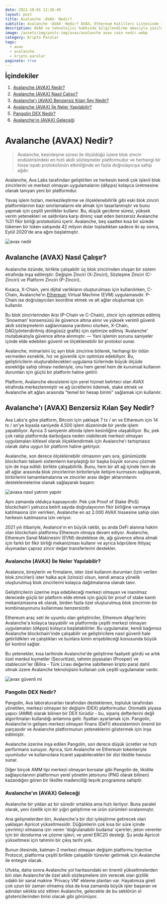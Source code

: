 ```yaml
---
date: 2021-10-01 12:26:40
layout: post
title: Avalanche -AVAX- Nedir?
subtitle: Avalanche -AVAX- Nedir? AVAX, Ethereum Katilleri Listesinde İlk Sıraya Çıkabilir Mi?
description: AVAX ve teknolojisi hakkında bilgilendirme amacıyla yazılmış içerik.
image: /assets/img/posts-img/avax/avalanche avax coin nedir.webp
category: Kripto Paralar
tags:
  - avax
  - avalanche
  - kripto paralar
paginate: true
---
```

<b style="text-align:center; font-size: 150%;">İçindekiler</b>
<ol style="margin: 0;">
	<li style="padding: 2px;"><a href="#avax1">Avalanche (AVAX) Nedir?</a></li>
	<li style="padding: 2px;"><a href="#avax2">Avalanche (AVAX) Nasıl Çalışır?</a></li>
	<li style="padding: 2px;"><a href="#avax3">Avalanche'ı (AVAX) Benzersiz Kılan Şey Nedir?</a></li>
	<li style="padding: 2px;"><a href="#avax4">Avalanche (AVAX) İle Neler Yapılabilir?</a></li>
	<li style="padding: 2px;"><a href="#avax5">Pangolin DEX Nedir?</a></li>
	<li style="padding: 2px;"><a href="#avax6">Avalanche'ın (AVAX) Geleceği</a></li>
</ol>
<h1 id="avax1">Avalanche (AVAX) Nedir?</h1>
<blockquote cite="https://www.avax.network/">Avalanche, kesinleşme süresi ile ölçüldüğü üzere blok zinciri endüstrisindeki en hızlı akıllı sözleşmeler platformudur ve herhangi bir hisse ispatı protokolünün etkinliğinde en fazla doğrulayıcıya sahip ağdır.</blockquote>
<p>Avalanche, Ava Labs tarafından geliştirilen ve herkesin kendi çok işlevli blok zincirlerini ve merkezi olmayan uygulamalarını (dApps) kolayca üretmesine olanak tanıyan yeni bir platformdur. </p>
<p>Yavaş işlem hızları, merkezileştirme ve ölçeklenebilirlik gibi eski blok zinciri platformlarının bazı sınırlamalarını ele almak için tasarlanmıştır ve bunu yapmak için çeşitli yenilikler kullanır. Bu, düşük gecikme süresi, yüksek verim yetenekleri ve saldırılara karşı direnç vaat eden benzersiz Avalanche %51 fikir birliği protokolünü içerir. Avalanche, beş saatten kısa bir sürede tükenen bir token satışında 42 milyon dolar topladıktan sadece iki ay sonra, Eylül 2020'de ana ağını başlatmıştır. </p>
<picture>
  <source media="(min-width: 650px" srcset="/assets/img/posts-img/avax/avalanche coin.webp">
  <img src="/assets/img/posts-img/avax/avalanche.webp" alt="avax nedir" style="width:auto;">
</picture>
<h2 id="avax2">Avalanche (AVAX) Nasıl Çalışır?</h2>
<p>Avalanche özünde, birlikte çalışabilir üç blok zincirinden oluşan bir sistem etrafında inşa edilmiştir: Değişim Zinciri (X-Zinciri), Sözleşme Zinciri (C-Zinciri) ve Platform Zinciri (P-Zinciri). </p>
<p>Kısaca, X-Chain, yeni dijital varlıkların oluşturulması için kullanılırken, C-Chain, Avalanche'ın <a href="https://kripto.istanbul/ethereum-nedir/" title="Ethereum Coin nedir?" target="_blank">Ethereum</a> Virtual Machine (EVM) uygulamasıdır. P-Chain ise doğrulayıcıları koordine etmek ve alt ağlar oluşturmak için kullanılır. </p>
<p>Bu blok zincirlerinden ikisi (P-Chain ve C-Chain), zincir için optimize edilmiş 'Snowman' konsensüsü ile güvence altına alınır ve yüksek verimli güvenli akıllı sözleşmelerin sağlanmasına yardımcı olurken, X-Chain, DAG(yönlendirilmiş döngüsüz grafik)  için optimize edilmiş 'Avalanche' mutabakatıyla güvence altına alınmıştır. — Yani işlemin sonunu saniyeler içinde elde edebilen güvenli ve ölçeklenebilir bir protokol sunar.</p>
<p>Avalanche, mimarisini üç ayrı blok zincirine bölerek, herhangi bir ödün vermeden esneklik, hız ve güvenlik için optimize edebiliyor. Bu, geliştiricilerin oluşturabilecekleri uygulama türlerinde büyük ölçüde esnekliğe sahip olması nedeniyle, onu hem genel hem de kurumsal kullanım durumları için güçlü bir platform haline getirir. </p>
<p>Platform, Avalanche ekosistemi için yerel hizmet belirteci olan AVAX etrafında merkezlenmiştir ve ağ ücretlerini ödemek, stake etmek ve Avalanche alt ağları arasında "temel bir hesap birimi" sağlamak için kullanılır. </p>
<h2 id="avax3">Avalanche'ı (AVAX) Benzersiz Kılan Şey Nedir?</h2>
<p>Ava Labs'e göre platform, Bitcoin için yaklaşık 7 tx / sn ve Ethereum için 14 tx / sn'ye kıyasla saniyede 4.500 işlem düzeninde bir yerde işlem yapabiliyor. Ayrıca 3 saniyenin altında işlem kesinliğine ulaşabiliyor. Bu, pek çok rakip platformda darboğaza neden olabilecek merkezi olmayan uygulamaları kitlesel olarak ölçeklendirmek için Avalanche'ı tartışmasız olarak daha uygun bir platform haline getiriyor. </p>
<p>Avalanche, son derece ölçeklenebilir olmasının yanı sıra, günümüzde blockchain tabanlı sistemlerin karşılaştığı bir başka büyük sorunu çözmek için de inşa edildi: birlikte çalışabilirlik. Bunu, hem bir alt ağ içinde hem de alt ağlar arasında blok zincirlerinin birbirleriyle iletişim kurmasını sağlayarak, birbirlerini tamamlamalarına ve zincirler arası değer aktarımlarını desteklemelerine olanak sağlayarak başarır. </p>
<picture>
  <source media="(min-width: 650px" srcset="/assets/img/posts-img/avax/avaks.webp">
  <img src="/assets/img/posts-img/avax/avax coin.webp" alt="avaxa nasıl yatırım yapılır" style="width:auto;">
</picture>
<p>Aynı zamanda oldukça kapsayıcıdır. Pek çok Proof of Stake (PoS) blockchain'i yalnızca belirli sayıda doğrulayıcının fikir birliğine varmaya katılmasına izin verirken, Avalanche en az 2.000 AVAX hissesine sahip olan herkesin katılmasına izin veriyor. </p>
<p>2021 yılı itibariyle, Avalance'ın en büyük rakibi, şu anda DeFi alanına hakim olan blockchain platformu Ethereum olmaya devam ediyor. Avalanche, Ethereum Sanal Makinesini (EVM) desteklese de, ağı güvence altına almak için farklı bir fikir birliği mekanizması kullanır ve ayrıca köprülere ihtiyaç duymadan çapraz zincir değer transferlerini destekler. </p>
<h3 id="avax4">Avalanche (AVAX) İle Neler Yapılabilir?</h3>
<p>Avalance, bireylerin ve firmaların, ister özel kullanım durumları (izin verilen blok zincirleri) ister halka açık (izinsiz) olsun, kendi amaca yönelik oluşturulmuş blok zincirlerini kolayca dağıtmalarına olanak tanır. </p>
<p>Geliştiricilerin üzerine inşa edebileceği merkezi olmayan ve inanılmaz derecede güçlü bir platform elde etmek için güçlü bir proof of stake kanıtı mekanizmasına ek olarak, birden fazla özel oluşturulmuş blok zincirinin bir kombinasyonunu kullanması benzersizdir. </p>
<p>Ethereum araç seti ile uyumlu olan geliştiriciler, Ethereum dApp'lerini Avalanche'a kolayca taşıyabilir ve platformda çeşitli merkezi olmayan uygulamaları (dApps) kolayca başlatabilirler. Bu uygulamalar, kendi bağımsız Avalanche blockchain'inde çalışabilir ve geliştiricilere nasıl güvenli hale getirildikleri ve çalıştıkları ve bunlara kimin erişebileceği konusunda büyük bir kontrol sağlar. </p>
<p>Bu yetenekler, kısa tarihinde Avalanche'de geliştirme faaliyeti gördü ve artık özel menkul kıymetler (Securitize), tahmin piyasaları (Prosper) ve stablecoin'ler (Bilira - Türk Lirası değerine sabitlenen kripto para) dahil olmak üzere Avalanche teknolojisini kullanan çok çeşitli uygulamalar vardır. </p>
<picture>
  <source media="(min-width: 650px" srcset="/assets/img/posts-img/avax/avax coin yorum.webp">
  <img src="/assets/img/posts-img/avax/avax coin kaç tl.webp" alt="avax güvenli mi" style="width:auto;">
</picture>
<h3 id="avax5">Pangolin DEX Nedir?</h3>
<p>Pangolin, Ava laboratuvarları tarafından desteklenen, topluluk tarafından yönetilen, merkezi olmayan bir değişim (DEX) platformudur. Otomatik piyasa yapıcı (AMM) olarak bilinen bir DEX türüdür - bu, sipariş defterlerini değil algoritmaları kullandığı anlamına gelir. fiyatları ayarlamak için. Pangolin, Avalanche'ın gelişen merkezi olmayan finans (DeFi) ekosisteminin önemli bir parçasıdır ve Avalanche platformunun yeteneklerini göstermek için inşa edilmiştir. </p>
<p>Avalanche üzerine inşa edilen Pangolin, son derece düşük ücretler ve hızlı performans sunuyor. Ayrıca, tüm Avalanche ve Ethereum tokenleriyle uyumludur ve kullanıcılara ticaret yapabilecekleri bir dizi likidite havuzu sunar. </p>
<p>Diğer birçok AMM tipi merkezi olmayan borsalar gibi Pangolin de, likidite sağlayıcılarının platformun yerel yönetim jetonunu (PNG olarak bilinen) kazandığını gören bir likidite madenciliği teşvik programına sahiptir. </p>
<h3 id="avax6">Avalanche'ın (AVAX) Geleceği</h3>
<p>Avalanche bir yıldan az bir süredir ortalıkta ama hızlı ilerliyor. Buna paralel olarak, yeni özellik için bir yığın geliştirme ve ürün sürümleri sıralanmıştır. </p>
<p>Ana gelişmelerden biri, Avalanche'a bir dizi iyileştirme getirecek olan yaklaşan Apricot yükseltmesidir. Düğümlerin çok kısa bir süre içinde çevrimiçi olmasına izin veren 'doğrulanabilir budama' içerirler; jeton verenler için bir dondurma ve çözme işlevi; ve yerel ERC20 desteği. Şu anda Apricot yükseltmesi için tahmini bir çıkış tarihi yok. </p>
<p>Bunun ötesinde, katman-2 merkezi olmayan değişim platformu Injective Protocol, platforma çeşitli birlikte çalışabilir türevler getirmek için Avalanche ile entegre olacak. </p>
<p>Ufukta, daha sonra Avalanche yol haritasındaki en önemli yükseltmelerden biri olan Avalanche'de özel akıllı sözleşmelere izin verecek olan gizlilik odaklı bir sanal makine 'Privacy VM' ekleme planları var. Hayatımıza gireli çok uzun bir zaman olmamış olsa da kısa zamanda büyük işler başaran ve adından sıklıkla söz ettiren Avalanche, gelecekte de bu sektörün ol göstericilerinden birisi olacak gibi görünüyor. </p>
